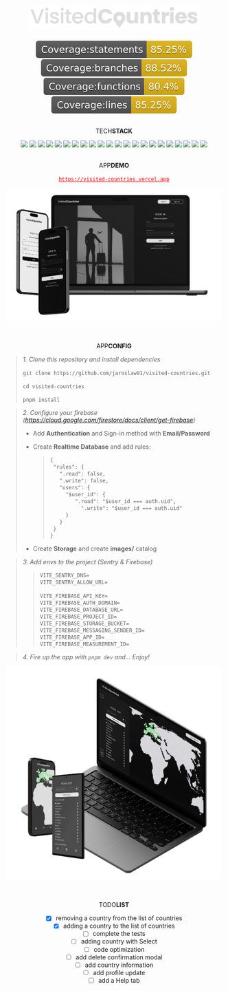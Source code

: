 <div align='center'>

# <img src='./src/assets/images/logo_dark.svg' width='400px' />

<img src='./coverage/badges/badge-statements.svg' />
<img src='./coverage/badges/badge-branches.svg' />
<img src='./coverage/badges/badge-functions.svg' />
<img src='./coverage/badges/badge-lines.svg' />

##

TECH<strong>STACK</strong>

![](https://img.shields.io/badge/Vite-646CFF.svg?style=for-the-badge&logo=Vite&logoColor=white)
![](https://img.shields.io/badge/React-61DAFB.svg?style=for-the-badge&logo=React&logoColor=black)
![](https://img.shields.io/badge/TypeScript-3178C6.svg?style=for-the-badge&logo=TypeScript&logoColor=white)
![](https://img.shields.io/badge/PWA-5A0FC8.svg?style=for-the-badge&logo=PWA&logoColor=white)
![](https://img.shields.io/badge/Capacitor-119EFF.svg?style=for-the-badge&logo=Capacitor&logoColor=white)
![](https://img.shields.io/badge/Testing%20Library-E33332.svg?style=for-the-badge&logo=Testing-Library&logoColor=white)
![](https://img.shields.io/badge/Vitest-6E9F18.svg?style=for-the-badge&logo=Vitest&logoColor=white)
![](https://img.shields.io/badge/Vercel-000000.svg?style=for-the-badge&logo=Vercel&logoColor=white)
![](https://img.shields.io/badge/Firebase-FFCA28.svg?style=for-the-badge&logo=Firebase&logoColor=black)
![](https://img.shields.io/badge/Sentry-362D59.svg?style=for-the-badge&logo=Sentry&logoColor=white)
![](https://img.shields.io/badge/.ENV-ECD53F.svg?style=for-the-badge&logo=dotenv&logoColor=black)
![](https://img.shields.io/badge/i18next-26A69A.svg?style=for-the-badge&logo=i18next&logoColor=white)
![](https://img.shields.io/badge/styledcomponents-DB7093.svg?style=for-the-badge&logo=styled-components&logoColor=white)
![](https://img.shields.io/badge/Axios-5A29E4.svg?style=for-the-badge&logo=Axios&logoColor=white)
![](https://img.shields.io/badge/React%20Router-CA4245.svg?style=for-the-badge&logo=React-Router&logoColor=white)
![](https://img.shields.io/badge/Redux-764ABC.svg?style=for-the-badge&logo=Redux&logoColor=white)
![](https://img.shields.io/badge/React_Simple_Maps-61DAFB.svg?style=for-the-badge&logo=React&logoColor=black)
![](https://img.shields.io/badge/Formik-61DAFB.svg?style=for-the-badge&logo=React&logoColor=black)
![](https://img.shields.io/badge/React_Icons-61DAFB.svg?style=for-the-badge&logo=React&logoColor=black)
![](https://img.shields.io/badge/Toastify-61DAFB.svg?style=for-the-badge&logo=React&logoColor=black)
![](https://img.shields.io/badge/ESLint-4B32C3.svg?style=for-the-badge&logo=ESLint&logoColor=white)
![](https://img.shields.io/badge/Prettier-F7B93E.svg?style=for-the-badge&logo=Prettier&logoColor=black)

##

APP<strong>DEMO</strong>

<a href="https://visited-countries.vercel.app/" style='color: red;'>`https://visited-countries.vercel.app`</a>

<img src='./src/assets/images/mocks/mockup-login.png' />

<br />
<br />

##

APP<strong>CONFIG</strong>

<div align='left'>

> <i>1. Clone this repository and install dependencies</i>
>
> `git clone https://github.com/jaroslaw91/visited-countries.git`
>
> `cd visited-countries`
>
> `pnpm install`

</div>

<div align='left'>

> <i>2. Configure your firebase (https://cloud.google.com/firestore/docs/client/get-firebase)</i>
>
> - Add <b>Authentication</b> and Sign-in method with <b>Email/Password</b>
>
> - Create <b>Realtime Database</b> and add rules:
>
>   > ```
>   > {
>   >  "rules": {
>   >    ".read": false,
>   >    ".write": false,
>   >    "users": {
>   >      "$user_id": {
>   >         ".read": "$user_id === auth.uid",
>   >        	".write": "$user_id === auth.uid"
>   >      }
>   >    }
>   >  }
>   > }
>   > ```
>
> - Create <b>Storage</b> and create <b>images/</b> catalog

</div>

<div align='left'>

> <i>3. Add envs to the project (Sentry & Firebase)</i>
>
> > ```
> > VITE_SENTRY_DNS=
> > VITE_SENTRY_ALLOW_URL=
> >
> > VITE_FIREBASE_API_KEY=
> > VITE_FIREBASE_AUTH_DOMAIN=
> > VITE_FIREBASE_DATABASE_URL=
> > VITE_FIREBASE_PROJECT_ID=
> > VITE_FIREBASE_STORAGE_BUCKET=
> > VITE_FIREBASE_MESSAGING_SENDER_ID=
> > VITE_FIREBASE_APP_ID=
> > VITE_FIREBASE_MEASUREMENT_ID=
> > ```

</div>

<div align='left'>

> <i>4. Fire up the app with `pnpm dev` and... Enjoy!</i>

</div>

<img src='./src/assets/images/mocks/mockup-app.png' />

<br />
<br />

##

TODO<strong>LIST</strong>

- [x] removing a country from the list of countries
- [x] adding a country to the list of countries
- [ ] complete the tests
- [ ] adding country with Select
- [ ] code optimization
- [ ] add delete confirmation modal
- [ ] add country information
- [ ] add profile update
- [ ] add a Help tab

</div>
